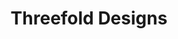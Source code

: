 ---
title: Threefold Designs
publishDate: 2024-04-18 00:00:00
img: https://ik.imagekit.io/boxhuwbys/threefold.png?updatedAt=1713475942191
img_alt: Soft pink and baby blue water ripples together in a subtle texture.
description: |
tags:
  - WordPress
  - Underscores
  - PHP
---